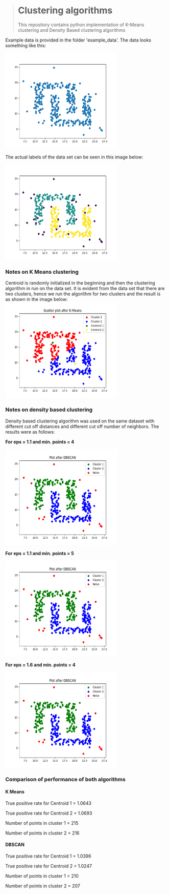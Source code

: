 


> # Clustering algorithms
> This repository contains python implementation of K-Means clustering and Density Based clustering algorithms


Example data is provided in the folder 'example_data'. The data looks something like this:

<img src="https://raw.githubusercontent.com/nkapilchandra/Clustering-algorithms/master/images/dataset.png" width="350" height="300"  />


The actual labels of the data set can be seen in this image below:

<img src="https://raw.githubusercontent.com/nkapilchandra/Clustering-algorithms/master/images/actual.png" width="350" height="300"  />


### Notes on K Means clustering
Centroid is randomly initialized in the beginning and then the clustering algorithm in run on the data set. It is evident from the data set that there are two clusters, hence we run the algorithm for two clusters and the result is as shown in the image below:
<img src="https://raw.githubusercontent.com/nkapilchandra/Clustering-algorithms/master/images/kmeans.png" width="350" height="300"  />

### Notes on density based clustering
Density based clustering algorithm was used on the same dataset with different cut off distances and different cut off number of neighbors. The results were as follows:

**For eps = 1.1 and min. points = 4**

<img src="https://raw.githubusercontent.com/nkapilchandra/Clustering-algorithms/master/images/DBSCAN_1.png" width="350" height="300"  />

**For eps = 1.1 and min. points = 5**

<img src="https://raw.githubusercontent.com/nkapilchandra/Clustering-algorithms/master/images/DBSCAN_2.png" width="350" height="300"  />

**For eps = 1.6 and min. points = 4**

<img src="https://raw.githubusercontent.com/nkapilchandra/Clustering-algorithms/master/images/DBSCAN_3.png" width="350" height="300"  />


### Comparison of performance of both algorithms
#### **K Means**
True positive rate for Centroid 1 = 1.0643

True positive rate for Centroid 2 = 1.0693


Number of points in cluster 1 = 215

Number of points in cluster 2 = 216

#### **DBSCAN**
True positive rate for Centroid 1 = 1.0396

True positive rate for Centroid 2 = 1.0247


Number of points in cluster 1 = 210

Number of points in cluster 2 = 207
